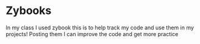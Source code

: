 # Zybooks
In my class I used zybook this is to help track my code and use them in my projects! Posting them I can improve the code and get more practice
